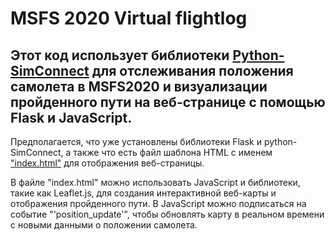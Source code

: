 MSFS 2020 Virtual flightlog
====
Этот код использует библиотеки [Python-SimConnect](https://pypi.org/project/SimConnect/) для отслеживания положения самолета в MSFS2020 и визуализации пройденного пути на веб-странице с помощью Flask и JavaScript.
----
Предполагается, что уже установлены библиотеки Flask и python-SimConnect, а также что есть файл шаблона HTML с именем ["index.html"](https://github.com/rexfort9/MSFS_flighttrack/blob/main/index.html) для отображения веб-страницы. <br>

В файле "index.html" можно использовать JavaScript и библиотеки, такие как Leaflet.js, для создания интерактивной веб-карты и отображения пройденного пути. В JavaScript можно подписаться на событие  "'position_update'", чтобы обновлять карту в реальном времени с новыми данными о положении самолета. <br>
